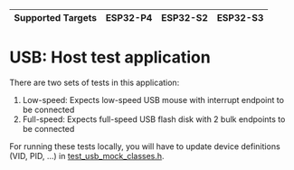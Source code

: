 | Supported Targets | ESP32-P4 | ESP32-S2 | ESP32-S3 |
| ----------------- | -------- | -------- | -------- |

# USB: Host test application

There are two sets of tests in this application:
1. Low-speed: Expects low-speed USB mouse with interrupt endpoint to be connected
2. Full-speed: Expects full-speed USB flash disk with 2 bulk endpoints to be connected

For running these tests locally, you will have to update device definitions (VID, PID, ...) in [test_usb_mock_classes.h](../common/test_usb_mock_classes.h).

